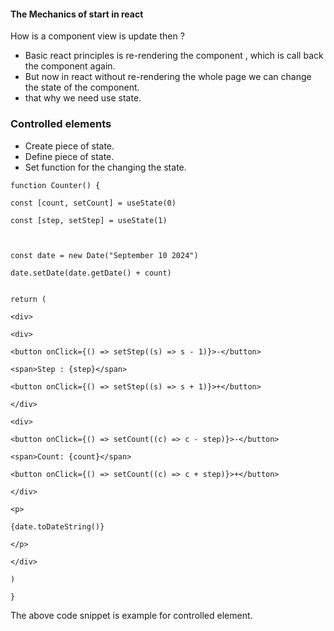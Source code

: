 #### The Mechanics of start in react
How is a component view is update then ?
- Basic react principles is re-rendering the component , which is call back the component again.
- But now in react without re-rendering the whole page we can change the state of the component. 
- that why we need use state.
### Controlled elements
- Create piece of state.
- Define piece of state.
- Set function for the changing the state.  

```
function Counter() {

const [count, setCount] = useState(0)

const [step, setStep] = useState(1)

  

const date = new Date("September 10 2024")

date.setDate(date.getDate() + count)


return (

<div>

<div>

<button onClick={() => setStep((s) => s - 1)}>-</button>

<span>Step : {step}</span>

<button onClick={() => setStep((s) => s + 1)}>+</button>

</div>

<div>

<button onClick={() => setCount((c) => c - step)}>-</button>

<span>Count: {count}</span>

<button onClick={() => setCount((c) => c + step)}>+</button>

</div>

<p>

{date.toDateString()}

</p>

</div>

)

}
```

The above code snippet is example for controlled element.